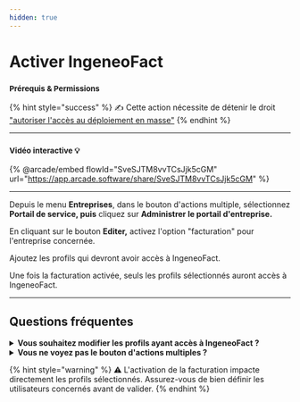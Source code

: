 ```yaml
---
hidden: true
---
```


# Activer IngeneoFact

### <sup>**Prérequis & Permissions**</sup>

{% hint style="success" %}
✍️ Cette action nécessite de détenir le droit[ "autoriser l'accès au déploiement en masse"](detail-des-droits.md)
{% endhint %}

***

### <sup>Vidéo interactive 💡</sup>

{% @arcade/embed flowId="SveSJTM8vvTCsJjk5cGM" url="https://app.arcade.software/share/SveSJTM8vvTCsJjk5cGM" %}

***

Depuis le menu **Entreprises**, dans le bouton d'actions multiple, sélectionnez **Portail de service, puis** cliquez sur **Administrer le portail d'entreprise.**&#x20;

En cliquant sur le bouton **Editer,** activez l'option "facturation" pour l'entreprise concernée.

Ajoutez les profils qui devront avoir accès à IngeneoFact.&#x20;

Une fois la facturation activée, seuls les profils sélectionnés auront accès à IngeneoFact.

***

## Questions fréquentes

<details>

<summary><strong>Vous souhaitez modifier les profils ayant accès à IngeneoFact ?</strong></summary>

Retournez dans l'édition de l'entreprise concernée via **Entreprises** > **Actions multiples** > **Portail de service** > **Administrer le portail d'entreprise** pour ajuster les profils autorisés.

</details>

<details>

<summary><strong>Vous ne voyez pas le bouton d'actions multiples ?</strong></summary>

Vérifiez que vous disposez des permissions nécessaires pour administrer le portail d'entreprise. Contactez votre administrateur si besoin.

</details>

{% hint style="warning" %}
⚠️ L'activation de la facturation impacte directement les profils sélectionnés. Assurez-vous de bien définir les utilisateurs concernés avant de valider.
{% endhint %}
